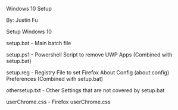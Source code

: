 Windows 10 Setup

By: Justin Fu

Setup Windows 10

setup.bat - Main batch file

setup.ps1 - Powershell Script to remove UWP Apps (Combined with setup.bat)

setup.reg - Registry File to set Firefox About Config (about:config) Preferences (Combined with setup.bat)

othersetup.txt - Other Settings that are not covered by setup.bat

userChrome.css - Firefox userChrome.css
